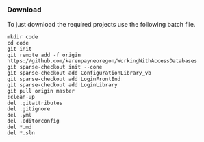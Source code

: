 ﻿### Download 
To just download the required projects use the following batch file.

```batch
mkdir code
cd code
git init
git remote add -f origin https://github.com/karenpayneoregon/WorkingWithAccessDatabases
git sparse-checkout init --cone
git sparse-checkout add ConfigurationLibrary_vb
git sparse-checkout add LoginFrontEnd
git sparse-checkout add LoginLibrary
git pull origin master
:clean-up
del .gitattributes
del .gitignore
del .yml
del .editorconfig
del *.md
del *.sln

```